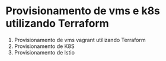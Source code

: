 # Provisionamento de vms e k8s utilizando Terraform

1. Provisionamento de vms vagrant utilizando Terraform
2. Provisionamento de K8S
3. Provisionamento de Istio


